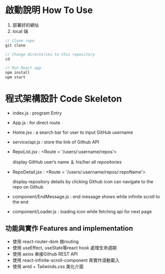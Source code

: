 # 啟動說明 ****How To Use****

1. 部署好的網址
2. local 端
```js
// Clone repo 
git clone 

// Change directories to this repository
cd

// Run React app
npm install
npm start
```
# ****程式架構設計 Code Skeleton****

- index.js : program Entry
- App.js : for direct route
- Home.jsx : a search bar for user to input GitHub username
- service/api.js : store the link of Github API
- RepoList.jsx : <Route = '/users/:username/repos'>
    
    display GitHub user’s name ＆ his/her all repositories
    
- RepoDetail.jsx : <Route = '/users/:username/repos/:repoName'>
    
    display repository details by clicking Github icon can  navigate to the repo on Github
    
- component/EndMessage.js : end message shows while infinite scroll to the end
- component/Loader.js : loading icon while fetching api for next page

## **功能與實作 Features and implementation**

- 使用 react-router-dom 做routing
- 使用 useEffect, useState等react hook 處理生命週期
- 使用 axios 串接Github REST API
- 使用 react-infinite-scroll-component 來實作滾動載入
- 使用 antd + Tailwinds.css 美化介面
